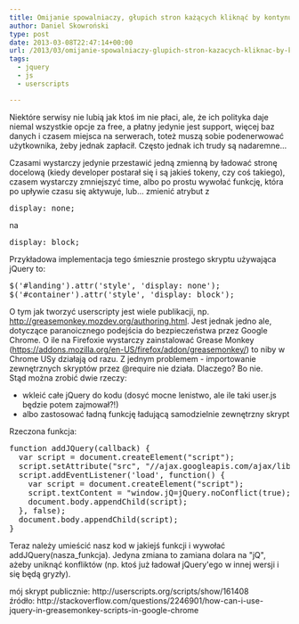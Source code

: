 ```yaml
---
title: Omijanie spowalniaczy, głupich stron każących kliknąć by kontynuować itp. na przykładzie 3owl’owego cpanelu
author: Daniel Skowroński
type: post
date: 2013-03-08T22:47:14+00:00
url: /2013/03/omijanie-spowalniaczy-glupich-stron-kazacych-kliknac-by-kontynuowac-itp-na-przykladzie-3owlowego-cpanelu/
tags:
  - jquery
  - js
  - userscripts

---
```

Niektóre serwisy nie lubią jak ktoś im nie płaci, ale, że ich polityka daje niemal wszystkie opcje za free, a płatny jedynie jest support, więcej baz danych i czasem miejsca na serwerach, toteż muszą sobie podenerwować użytkownika, żeby jednak zapłacił. Często jednak ich trudy są nadaremne...  
<!--break-->

  
  
Czasami wystarczy jedynie przestawić jedną zmienną by ładować stronę docelową (kiedy developer postarał się i są jakieś tokeny, czy coś takiego), czasem wystarczy zmniejszyć time, albo po prostu wywołać funkcję, która po upływie czasu się aktywuje, lub... zmienić atrybut z

<pre class="EnlighterJSRAW css">display: none;
</pre>

na

<pre class="EnlighterJSRAW css">display: block;
</pre>

Przykładowa implementacja tego śmiesznie prostego skryptu używająca jQuery to:

<pre class="EnlighterJSRAW jscript">$('#landing').attr('style', 'display: none');
$('#container').attr('style', 'display: block');
</pre>

O tym jak tworzyć userscripty jest wiele publikacji, np. http://greasemonkey.mozdev.org/authoring.html. Jest jednak jedno ale, dotyczące paranoicznego podejścia do bezpieczeństwa przez Google Chrome. O ile na Firefoxie wystarczy zainstalować Grease Monkey (https://addons.mozilla.org/en-US/firefox/addon/greasemonkey/) to niby w Chrome USy działają od razu. Z jednym problemem - importowanie zewnętrznych skryptów przez @require nie działa. Dlaczego? Bo nie.  
Stąd można zrobić dwie rzeczy:

  * wkleić całe jQuery do kodu (dosyć mocne lenistwo, ale ile taki user.js będzie potem zajmował?!)
  * albo zastosować ładną funkcję ładującą samodzielnie zewnętrzny skrypt

Rzeczona funkcja:

<pre class="EnlighterJSRAW jscript">function addJQuery(callback) {
  var script = document.createElement("script");
  script.setAttribute("src", "//ajax.googleapis.com/ajax/libs/jquery/1/jquery.min.js");
  script.addEventListener('load', function() {
    var script = document.createElement("script");
    script.textContent = "window.jQ=jQuery.noConflict(true);(" + callback.toString() + ")();";
    document.body.appendChild(script);
  }, false);
  document.body.appendChild(script);
}
</pre>

Teraz należy umieścić nasz kod w jakiejś funkcji i wywołać addJQuery(nasza_funkcja). Jedyna zmiana to zamiana dolara na "jQ", ażeby uniknąć konfliktów (np. ktoś już ładował jQuery'ego w innej wersji i się będą gryzły).



<div id="zrodlo">
  mój skrypt publicznie: http://userscripts.org/scripts/show/161408
</div>

<div id="zrodlo">
  źródło: http://stackoverflow.com/questions/2246901/how-can-i-use-jquery-in-greasemonkey-scripts-in-google-chrome
</div>
